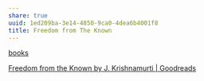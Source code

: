 ```yaml
---
share: true
uuid: 1ed209ba-3e14-4850-9ca0-4dea6b4001f8
title: Freedom from The Known
---
```

[books](/a3a80e28-c537-4091-a06f-3d20f44ec6a2)

[Freedom from the Known by J. Krishnamurti | Goodreads](https://www.goodreads.com/book/show/143877.Freedom_from_the_Known)